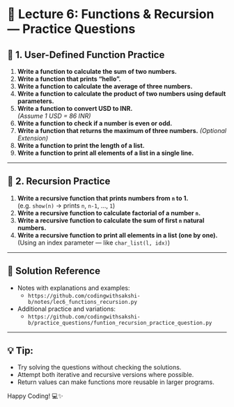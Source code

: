 # 🧠 Lecture 6: Functions & Recursion — Practice Questions

## 🔹 1. User-Defined Function Practice

1. **Write a function to calculate the sum of two numbers.**
2. **Write a function that prints “hello”.**
3. **Write a function to calculate the average of three numbers.**
4. **Write a function to calculate the product of two numbers using default parameters.**
5. **Write a function to convert USD to INR.**  
   *(Assume 1 USD = 86 INR)*
6. **Write a function to check if a number is even or odd.**
7. **Write a function that returns the maximum of three numbers.** *(Optional Extension)*
8. **Write a function to print the length of a list.**
9. **Write a function to print all elements of a list in a single line.**

---

## 🔹 2. Recursion Practice

1. **Write a recursive function that prints numbers from `n` to 1.**  
   (e.g. `show(n)` → prints `n`, `n-1`, ..., `1`)
2. **Write a recursive function to calculate factorial of a number `n`.**
3. **Write a recursive function to calculate the sum of first `n` natural numbers.**
4. **Write a recursive function to print all elements in a list (one by one).**  
   (Using an index parameter — like `char_list(l, idx)`)

---

## 📂 Solution Reference

- Notes with explanations and examples:
  - `https://github.com/codingwithsakshi-b/notes/lec6_functions_recursion.py`
- Additional practice and variations:
  - `https://github.com/codingwithsakshi-b/practice_questions/funtion_recursion_practice_question.py`

---

## 💡 Tip:
- Try solving the questions without checking the solutions.
- Attempt both iterative and recursive versions where possible.
- Return values can make functions more reusable in larger programs.

Happy Coding! 💻✨
